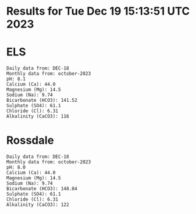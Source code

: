 # Results for Tue Dec 19 15:13:51 UTC 2023
# ELS
```
Daily data from: DEC-18
Monthly data from: october-2023
pH: 8.1
Calcium (Ca): 44.0
Magnesium (Mg): 14.5
Sodium (Na): 9.74
Bicarbonate (HCO3): 141.52
Sulphate (SO4): 61.1
Chloride (Cl): 6.31
Alkalinity (CaCO3): 116
```
# Rossdale
```
Daily data from: DEC-18
Monthly data from: october-2023
pH: 8.0
Calcium (Ca): 44.0
Magnesium (Mg): 14.5
Sodium (Na): 9.74
Bicarbonate (HCO3): 148.84
Sulphate (SO4): 61.1
Chloride (Cl): 6.31
Alkalinity (CaCO3): 122
```
